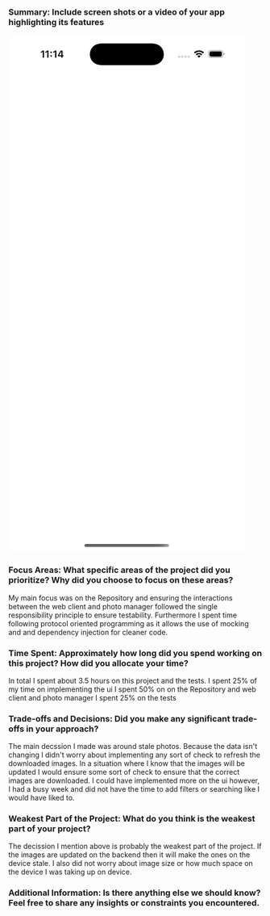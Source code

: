 ### Summary: Include screen shots or a video of your app highlighting its features
![Simulator Screenshot](https://github.com/bderbidge/FetchTakeHome/blob/main/Simulator%20Screenshot%20-%20iPhone%2016%20Pro%20-%202025-01-19%20at%2023.14.13.png)


### Focus Areas: What specific areas of the project did you prioritize? Why did you choose to focus on these areas?
My main focus was on the Repository and ensuring the interactions between the web client and photo manager followed the single responsibility principle to ensure testability. Furthermore I spent time following protocol oriented programming as it allows the use of mocking and and dependency injection for cleaner code.

### Time Spent: Approximately how long did you spend working on this project? How did you allocate your time?
In total I spent about 3.5 hours on this project and the tests.
I spent 25% of my time on implementing the ui 
I spent 50% on on the Repository and web client and photo manager
I spent 25% on the tests

### Trade-offs and Decisions: Did you make any significant trade-offs in your approach?
The main decssion I made was around stale photos. Because the data isn't changing I didn't worry about implementing any sort of check to refresh the downloaded images. In a situation where I know that the images will be updated I would ensure some sort of check to ensure that the correct images are downloaded.
I could have implemented more on the ui however, I had a busy week and did not have the time to add filters or searching like I would have liked to.

### Weakest Part of the Project: What do you think is the weakest part of your project?
The decission I mention above is probably the weakest part of the project. If the images are updated on the backend then it will make the ones on the device stale. I also did not worry about image size or how much space on the device I was taking up on device. 

### Additional Information: Is there anything else we should know? Feel free to share any insights or constraints you encountered.
